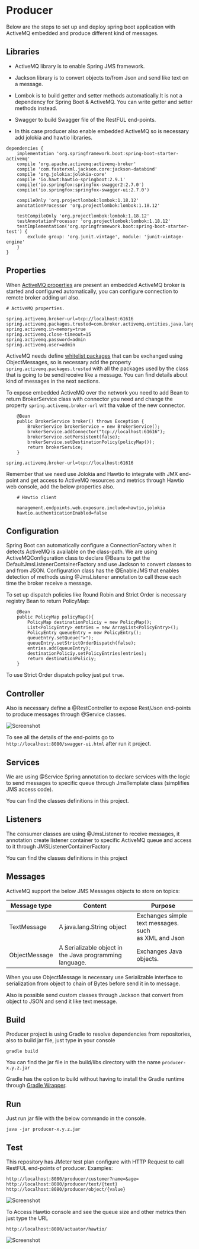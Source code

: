 # Producer

Below are the steps to set up and deploy spring boot application with ActiveMQ embedded and
produce different kind of messages.

## Libraries

* ActiveMQ library is to enable Spring JMS framework.

* Jackson library is to convert objects to/from Json and send like text on a message.

* Lombok is to build getter and setter methods automatically.It is not a dependency for Spring Boot & ActiveMQ.
  You can write getter and setter methods instead.

* Swagger to build Swagger file of the RestFUL end-points.

* In this case producer also enable embedded ActiveMQ so is necessary add jolokia and hawtio libraries.

```
dependencies {
	implementation 'org.springframework.boot:spring-boot-starter-activemq'
	compile 'org.apache.activemq:activemq-broker'
	compile 'com.fasterxml.jackson.core:jackson-databind'
	compile 'org.jolokia:jolokia-core'
	compile 'io.hawt:hawtio-springboot:2.9.1'
	compile('io.springfox:springfox-swagger2:2.7.0')
	compile('io.springfox:springfox-swagger-ui:2.7.0')

	compileOnly 'org.projectlombok:lombok:1.18.12'
	annotationProcessor 'org.projectlombok:lombok:1.18.12'

	testCompileOnly 'org.projectlombok:lombok:1.18.12'
	testAnnotationProcessor 'org.projectlombok:lombok:1.18.12'
	testImplementation('org.springframework.boot:spring-boot-starter-test') {
		exclude group: 'org.junit.vintage', module: 'junit-vintage-engine'
	}
}	
```

## Properties

When [ActiveMQ properties](https://docs.spring.io/spring-boot/docs/current/reference/html/appendix-application-properties.html#integration-properties) 
are present an embedded ActiveMQ broker is started and configured automatically, you can configure connection to remote
broker adding url also.

```
# ActiveMQ properties.

spring.activemq.broker-url=tcp://localhost:61616
spring.activemq.packages.trusted=com.broker.activemq.entities,java.lang
spring.activemq.in-memory=true
spring.activemq.close-timeout=15
spring.activemq.password=admin
spring.activemq.user=admin

```

ActiveMQ needs define [whitelist packages](https://activemq.apache.org/objectmessage) that can be exchanged using ObjectMessages, so is necessary add the property 
`spring.activemq.packages.trusted` with all the packages used by the class that is going to be send/receive like a message.
You can find details about kind of messages in the next sections.

To expose embedded ActiveMQ over the network you need to add Bean to return BrokerService 
class with connector you need and change the property `spring.activemq.broker-url` wit tha value of the new connector.

```
    @Bean
    public BrokerService broker() throws Exception {
        BrokerService brokerService = new BrokerService();
        brokerService.addConnector("tcp://localhost:61616");
        brokerService.setPersistent(false);
        brokerService.setDestinationPolicy(policyMap());
        return brokerService;
    }
```

```
spring.activemq.broker-url=tcp://localhost:61616
```

Remember that we need use Jolokia and Hawtio to integrate with JMX end-point and get access to ActiveMQ resources and metrics
through Hawtio web console, add the below properties also.

```
    # Hawtio client
    
    management.endpoints.web.exposure.include=hawtio,jolokia
    hawtio.authenticationEnabled=false
```

## Configuration

Spring Boot can automatically configure a ConnectionFactory when it detects ActiveMQ is available on the class-path.
We are using ActiveMQConfiguration class to declare @Beans to get the DefaultJmsListenerContainerFactory and use Jackson
to convert classes to and from JSON. Configuration class has the @EnableJMS that enables detection of methods using 
@JmsListener annotation to call those each time the broker receive a message.

To set up dispatch policies like Round Robin and Strict Order is necessary registry Bean to return PolicyMap:

```
    @Bean
    public PolicyMap policyMap(){
        PolicyMap destinationPoliciy = new PolicyMap();
        List<PolicyEntry> entries = new ArrayList<PolicyEntry>();
        PolicyEntry queueEntry = new PolicyEntry();
        queueEntry.setQueue(">");
        queueEntry.setStrictOrderDispatch(false);
        entries.add(queueEntry);
        destinationPoliciy.setPolicyEntries(entries);
        return destinationPoliciy;
    }
```

To use Strict Order dispatch policy just put `true`.

## Controller

Also is necessary define a @RestController to expose Rest/Json end-points to produce messages through @Service classes.

![Screenshot](https://github.com/JoseLuisSR/springboot-activemq/blob/master/doc/img/SwaggerProducer.png?raw=true)

To see all the details of the end-points go to `http://localhost:8080/swagger-ui.html` after run it project.

## Services

We are using @Service Spring annotation to declare services with the logic to send 
messages to specific queue through JmsTemplate class (simplifies JMS access code). 

You can find the classes definitions in this project.

## Listeners

The consumer classes are using @JmsListener to receive messages, it annotation create listener container to specific 
ActiveMQ queue and access to it through JMSListenerContainerFactory

You can find the classes definitions in this project

## Messages

ActiveMQ support the below JMS Messages objects to store on topics:

Message type | Content | Purpose |
--- | --- | --- |
TextMessage | A java.lang.String object| Exchanges simple text messages. such as XML and Json |
ObjectMessage | A Serializable object in the Java programming language. | Exchanges Java objects.

When you use ObjectMessage is necessary use Serializable interface to serialization from object to chain of Bytes 
before send it in to message.

Also is possible send custom classes through Jackson that convert from object to JSON 
and send it like text message. 

## Build

Producer project is using Gradle to resolve dependencies from repositories, also to build jar file, just type in your console


    gradle build 

    
You can find the jar file in the build/libs directory with the name `producer-x.y.z.jar`

Gradle has the option to build without having to install the Gradle runtime through [Gradle Wrapper](https://docs.gradle.org/current/userguide/gradle_wrapper.html).

## Run

Just run jar file with the below commando in the console.

    java -jar producer-x.y.z.jar

## Test

This repository has JMeter test plan configure with HTTP Request to call RestFUL end-points 
of producer. Examples:

    http://localhost:8080/producer/customer?name=&age=
    http://localhost:8080/producer/text/{text}
    http://localhost:8080/producer/object/{value}
    
    
![Screenshot](https://github.com/JoseLuisSR/springboot-activemq/blob/master/doc/img/JMeterPoint-to-Point.png?raw=true)
    
    
To Access Hawtio console and see the queue size and other metrics then just type the URL 

    http://localhost:8080/actuator/hawtio/
    
![Screenshot](https://github.com/JoseLuisSR/springboot-activemq/blob/master/doc/img/Qhawtio-queues.png?raw=true)